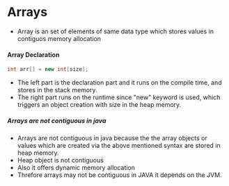# **Arrays**

-   Array is an set of elements of same data type which stores values in contiguos memory allocation

#### Array Declaration

```java
int arr[] = new int[size];
```

-   The left part is the declaration part and it runs on the compile time, and stores in the stack memory.
-   The right part runs on the runtime since "new" keyword is used, which triggers an object creation with size in the heap memory.

##### Arrays are not contiguous in java

-   Arrays are not contiguous in java because the the array objects or values which are created via the above mentioned syntax are stored in heap memory.
-   Heap object is not contiguous
-   Also it offers dynamic memory allocation
-   Threfore arrays may not be contiguous in JAVA it depends on the JVM.
